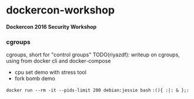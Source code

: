 # dockercon-workshop
#### Dockercon 2016 Security Workshop

### cgroups

cgroups, short for "control groups"
TODO(riyazdf): writeup on cgroups, using from docker cli and docker-compose

- cpu set demo with stress tool
- fork bomb demo


`docker run --rm -it --pids-limit 200 debian:jessie bash`
`:(){ :|: & };:`
